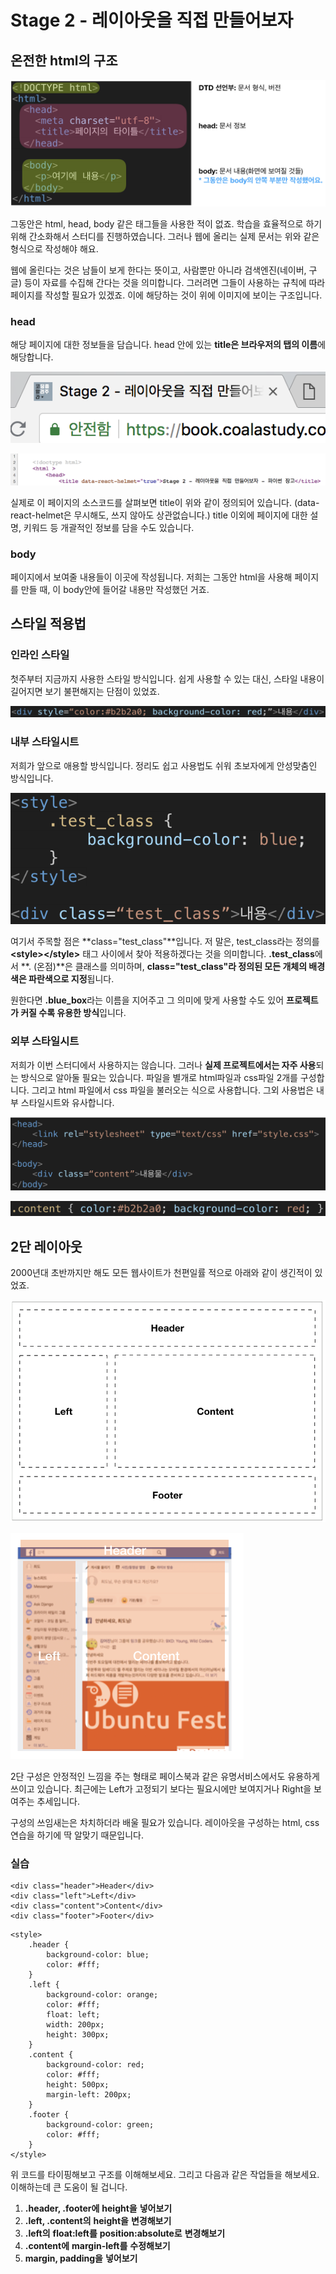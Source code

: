 # Stage 2 - 레이아웃을 직접 만들어보자

## 온전한 html의 구조

![&#xC628;&#xC804;&#xD55C; html&#xC758; &#xAD6C;&#xC870;](../.gitbook/assets/image%20%281%29.png)

그동안은 html, head, body 같은 태그들을 사용한 적이 없죠. 학습을 효율적으로 하기 위해 간소화해서 스터디를 진행하였습니다. 그러나 웹에 올리는 실제 문서는 위와 같은 형식으로 작성해야 해요.

웹에 올린다는 것은 남들이 보게 한다는 뜻이고, 사람뿐만 아니라 검색엔진\(네이버, 구글\) 등이 자료를 수집해 간다는 것을 의미합니다. 그러려면 그들이 사용하는 규칙에 따라 페이지를 작성할 필요가 있겠죠. 이에 해당하는 것이 위에 이미지에 보이는 구조입니다.

### head

해당 페이지에 대한 정보들을 담습니다. head 안에 있는 **title은 브라우저의 탭의 이름**에 해당합니다.

![&amp;lt;title&amp;gt;Stage 2 - &#xB808;&#xC774;&#xC544;&#xC6C3;&#xC744; &#xC9C1;&#xC811; &#xB9CC;&#xB4E4;&#xC5B4;&#xBCF4;&#xC790;&amp;lt;/title&amp;gt;](../.gitbook/assets/image%20%28149%29.png)

![&#xC2E4;&#xC81C; &#xC18C;&#xC2A4;&#xCF54;&#xB4DC;](../.gitbook/assets/image%20%28104%29.png)

실제로 이 페이지의 소스코드를 살펴보면 title이 위와 같이 정의되어 있습니다. \(data-react-helmet은 무시해도, 쓰지 않아도 상관없습니다.\) title 이외에 페이지에 대한 설명, 키워드 등 개괄적인 정보를 담을 수도 있습니다.

### body

페이지에서 보여줄 내용들이 이곳에 작성됩니다. 저희는 그동안 html을 사용해 페이지를 만들 때, 이 body안에 들어갈 내용만 작성했던 거죠.

## 스타일 적용법

### 인라인 스타일

첫주부터 지금까지 사용한 스타일 방식입니다. 쉽게 사용할 수 있는 대신, 스타일 내용이 길어지면 보기 불편해지는 단점이 있었죠.

![Inline Style](../.gitbook/assets/image%20%287%29.png)

### 내부 스타일시트

저희가 앞으로 애용할 방식입니다. 정리도 쉽고 사용법도 쉬워 초보자에게 안성맞춤인 방식입니다.

![Internal Style Sheet](../.gitbook/assets/image%20%2853%29.png)

여기서 주목할 점은 **class="test\_class"**입니다. 저 말은, test\_class라는 정의를 **&lt;style&gt;&lt;/style&gt;** 태그 사이에서 찾아 적용하겠다는 것을 의미합니다. **.test\_class**에서 **. \(온점\)**은 클래스를 의미하며, **class="test\_class"라 정의된 모든 개체의 배경색은 파란색으로 지정**됩니다.

원한다면 **.blue\_box**라는 이름을 지어주고 그 의미에 맞게 사용할 수도 있어 **프로젝트가 커질 수록 유용한 방식**입니다.

### 외부 스타일시트

저희가 이번 스터디에서 사용하지는 않습니다. 그러나 **실제 프로젝트에서는 자주 사용**되는 방식으로 알아둘 필요는 있습니다. 파일을 별개로 html파일과 css파일 2개를 구성합니다. 그리고 html 파일에서 css 파일을 불러오는 식으로 사용합니다. 그외 사용법은 내부 스타일시트와 유사합니다.

![test.html](../.gitbook/assets/image%20%28145%29.png)

![style.css](../.gitbook/assets/image%20%2887%29.png)

## 2단 레이아웃

2000년대 초반까지만 해도 모든 웹사이트가 천편일률 적으로 아래와 같이 생긴적이 있었죠.

![2&#xB2E8; &#xB808;&#xC774;&#xC544;&#xC6C3; &#xAD6C;&#xC131;](../.gitbook/assets/image%20%2812%29.png)

![&#xD398;&#xC774;&#xC2A4;&#xBD81;&#xC758; 2&#xB2E8; &#xAD6C;&#xC131;](../.gitbook/assets/image%20%2810%29.png)

2단 구성은 안정적인 느낌을 주는 형태로 페이스북과 같은 유명서비스에서도 유용하게 쓰이고 있습니다. 최근에는 Left가 고정되기 보다는 필요시에만 보여지거나 Right을 보여주는 추세입니다.

구성의 쓰임새는은 차치하더라 배울 필요가 있습니다. 레이아웃을 구성하는 html, css 연습을 하기에 딱 알맞기 때문입니다.

### 실습

```markup
<div class="header">Header</div>
<div class="left">Left</div>
<div class="content">Content</div>
<div class="footer">Footer</div>
```

```markup
<style>
    .header {
        background-color: blue;
        color: #fff;
    }
    .left {
        background-color: orange;
        color: #fff;
        float: left;
        width: 200px;
        height: 300px;
    }
    .content {
        background-color: red;
        color: #fff;
        height: 500px;
        margin-left: 200px;
    }
    .footer {
        background-color: green;
        color: #fff;
    }
</style>
```

위 코드를 타이핑해보고 구조를 이해해보세요. 그리고 다음과 같은 작업들을 해보세요. 이해하는데 큰 도움이 될 겁니다.

1. **.header, .footer에** **height을** **넣어보기**
2. **.left, .content의** **height을** **변경해보기**
3. **.left의** **float:left를** **position:absolute로** **변경해보기**
4. **.content에** **margin-left를** **수정해보기**
5. **margin, padding을** **넣어보기**

